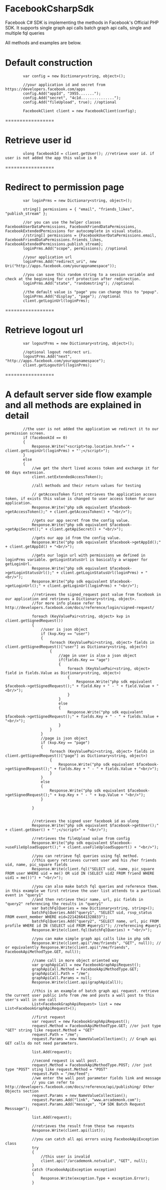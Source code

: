 FacebookCsharpSdk
=================
Facebook C# SDK is implementing the methods in Facebook's Official PHP SDK. 
It supports single graph api calls batch graph api calls, single and multiple fql queries 

All methods and examples are below.


Default construction
=================
            var config = new Dictionary<string, object>();

            //your application id and secret from https://developers.facebook.com/apps
            config.Add("appId", "3955.......");
            config.Add("secret", "4c1d...............");
            config.Add("fileUpload", true); //optional

            FacebookClient client = new FacebookClient(config);
=================


Retrieve user id
=================
            ulong facebookId = client.getUser(); //retrieve user id. if user is not added the app this value is 0
=================


Redirect to permission page
=================
            var loginPrms = new Dictionary<string, object>();

            string[] permissions = { "email", "friends_likes", "publish_stream" };

            //or you can use the helper classes FacebookUserDataPermissions, FacebookFriendDataPermissions, FacebookExtendedPermissions for autocomplete in visual studio. 
            //string[] permissions = {FacebookUserDataPermissions.email, FacebookFriendDataPermissions.friends_likes, FacebookExtendedPermissions.publish_stream};
            loginPrms.Add("scope", permissions); //optional

            //your application url
            loginPrms.Add("redirect_uri", new Uri("http://apps.facebook.com/yourappnamespace"));

            //you can save this random string to a session variable and check at the beginning for csrf protection after redirection.
            loginPrms.Add("state", "randomstring"); //optional

            //the default value is "page" you can change this to "popup".
            loginPrms.Add("display", "page"); //optional
            client.getLoginUrl(loginPrms);
=================


Retrieve logout url
=================
            var logoutPrms = new Dictionary<string, object>();

            //optional logout redirect uri.
            logoutPrms.Add("next", "http://apps.facebook.com/yourappnamespace");
            client.getLogoutUrl(loginPrms);
=================



A default server side flow example and all methods are explained in detail
=================

            //the user is not added the application we redirect it to our permission screen.
            if (facebookId == 0)
            {
                Response.Write("<script>top.location.href='" + client.getLoginUrl(loginPrms) + "';</script>");
            }
            else
            {
                //we get the short lived access token and exchange it for 60 days extension.
                client.setExtendedAccessToken();

                //all methods and their return values for testing

                // getAccessToken first retrieves the application access token, if exists this value is changed to user access token for our application.
                Response.Write("php sdk equivalent $facebook->getAccessToken();" + client.getAccessToken() + "<br/>");

                //gets our app secret from the config value.
                Response.Write("php sdk equivalent $facebook->getApiSecret();" + client.getApiSecret() + "<br/>");

                //gets our app id from the config value.
                Response.Write("php sdk equivalent $facebook->getAppId();" + client.getAppId() + "<br/>");

                //gets our login url with permissions we defined in loginPrms variable. getLoginStatusUrl is basically a wrapper for getLoginUrl.
                Response.Write("php sdk equivalent $facebook->getLoginStatusUrl();" + client.getLoginStatusUrl(loginPrms) + "<br/>");
                Response.Write("php sdk equivalent $facebook->getLoginUrl();" + client.getLoginUrl(loginPrms) + "<br/>");

                //retrieves the signed_request post value from facebook in our application and retrieves a Dictionary<string, object>.
                //for more info please refer to  http://developers.facebook.com/docs/reference/login/signed-request/

                foreach (KeyValuePair<string, object> kvp in client.getSignedRequest())
                {
                    //user is json object
                    if (kvp.Key == "user")
                    {
                        foreach (KeyValuePair<string, object> fields in client.getSignedRequest()["user"] as Dictionary<string, object>)
                        {
                            //age in user is also a json object
                            if(fields.Key == "age")
                            {
                                foreach (KeyValuePair<string, object> field in fields.Value as Dictionary<string, object>)
                                {
                                    Response.Write("php sdk equivalent $facebook->getSignedRequest();" + field.Key + " - " + field.Value + "<br/>");
                                }
                            }
                            else
                            {
                                Response.Write("php sdk equivalent $facebook->getSignedRequest();" + fields.Key + " - " + fields.Value + "<br/>");
                            }
                        }
                    }
                    //page is json object
                    if (kvp.Key == "page")
                    {
                        foreach (KeyValuePair<string, object> fields in client.getSignedRequest()["page"] as Dictionary<string, object>)
                        {
                            Response.Write("php sdk equivalent $facebook->getSignedRequest();" + fields.Key + " - " + fields.Value + "<br/>");
                        }
                    }
                    else
                    {
                        Response.Write("php sdk equivalent $facebook->getSignedRequest();" + kvp.Key + " - " + kvp.Value + "<br/>");
                    }

                }


                //retrieves the signed user facebook id as ulong
                Response.Write("php sdk equivalent $facebook->getUser();" + client.getUser() + "';</script>" + "<br/>");

                //retrieves the fileUpload value from config
                Response.Write("php sdk equivalent $facebook->useFileUploadSupport();" + client.useFileUploadSupport() + "<br/>");

                //you can retrieve fql queries using fql method. 
                //this query retrieves current user and his /her friends uid, name, pic_square fields
                Response.Write(client.fql("SELECT uid, name, pic_square FROM user WHERE uid = me() OR uid IN (SELECT uid2 FROM friend WHERE uid1 = me())") + "<br/>");

                //you can also make batch fql queries and reference them. in this example we first retrieve the user list attends to a particual event in "query1"
                //and then retrieve their name, url, pic fields in "query2" referencing the results in "query1"
                var batchFqlQueries = new Dictionary<string, string>();
                batchFqlQueries.Add("query1", "SELECT uid, rsvp_status FROM event_member WHERE eid=221426641328833");
                batchFqlQueries.Add("query2", "SELECT name, url, pic FROM profile WHERE id IN (SELECT uid FROM #query1)"); //referencing #query1
                Response.Write(client.fql(batchFqlQueries) + "<br/>");

                //you can make simple graph api calls like in php sdk
                Response.Write(client.api("/me/friends", "GET", null)); // or equivalently Response.Write(client.api("/me/friends", FacebookApiMethodType.GET, null));

                //same call in more object oriented way
                var graphApiCall = new FacebookGraphApiRequest();
                graphApiCall.Method = FacebookApiMethodType.GET;
                graphApiCall.Path = "/me";
                graphApiCall.Params = null;
                Response.Write(client.api(graphApiCall));

                //this is an example of batch graph api request. retrieve the current user public info from /me and posts a wall post to this user's wall in one call
                List<FacebookGraphApiRequest> list = new List<FacebookGraphApiRequest>();

                //first request
                var request = new FacebookGraphApiRequest();
                request.Method = FacebookApiMethodType.GET; //or just type "GET" string like request.Method = "GET"
                request.Path = "/me";
                request.Params = new NameValueCollection(); // Graph api GET calls do not need parameters. 

                list.Add(request);

                //second request is wall post.
                request.Method = FacebookApiMethodType.POST; //or just type "POST" sting like request.Method = "POST"
                request.Path = "/me/feed";
                //we enter the wall post parameter fields link and message
                // you can refer to http://developers.facebook.com/docs/reference/api/publishing/ Other Objects section
                request.Params = new NameValueCollection();
                request.Params.Add("link", "www.arcademonk.com");
                request.Params.Add("message", "C# SDK Batch Request Messsage");

                list.Add(request);

                //retrieves the result from these two requests
                Response.Write(client.api(list));

                //you can catch all api errors using FacebookApiException class 
                try
                {
                    //this user is invalid
                    client.api("/arcademonk.notvalid", "GET", null);
                }
                catch (FacebookApiException exception)
                {
                    Response.Write(exception.Type + exception.Error);
                }
